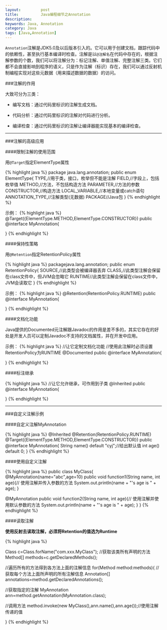 ```yaml
---
layout:         post
title:          Java编程细节之Annotation
description: 
keywords: Java, Annotation
category: Java
tags: [Java,Annotation]
---
```


`Annotation`注解是JDK5.0及以后版本引入的。它可以用于创建文档，跟踪代码中的依赖性，甚至执行基本编译时检查。注解是以`@注解名`在代码中存在的，根据注解参数的个数，我们可以将注解分为：标记注解、单值注解、完整注解三类。它们都不会直接影响到程序的语义，只是作为注解（标识）存在，我们可以通过反射机制编程实现对这些元数据（用来描述数据的数据）的访问。

<!-- more -->

###注解的作用

大致可分为三类：

* 编写文档：通过代码里标识的注解生成文档。

* 代码分析：通过代码里标识的注解对代码进行分析。

* 编译检查：通过代码里标识的注解让编译器能实现基本的编译检查。

-----------------------

###注解的高级应用

####限制注解的使用范围

用`@Target`指定ElementType属性

{% highlight java %}
package java.lang.annotation;
public enum ElementType{
  TYPE,//用于类，接口，枚举但不能是注解
  FIELD,//字段上，包括枚举值
  METHOD,//方法，不包括构造方法
  PARAMETER,//方法的参数
  CONSTRUCTOR,//构造方法
  LOCAL_VARIABLE,//本地变量或catch语句
  ANNOTATION_TYPE,//注解类型(无数据)
  PACKAGE//Java包
}
{% endhighlight %}

示例：
{% highlight java %}
@Target({ElementType.METHOD,ElementType.CONSTRUCTOR})
public @interface MyAnnotation{

}
{% endhighlight %}

####保持性策略

用`@Retention`指定RetentionPolicy属性

{% highlight java %}
packagejava.lang.annotation;
public enum RetentionPolicy{
  SOURCE,//此类型会被编译器丢弃
  CLASS,//此类型注解会保留在class文件中，但JVM会忽略它
  RUNTIME//此类型注解会保留在class文件中，JVM会读取它
}
{% endhighlight %}

示例：
{% highlight java %}
@Retention(RetentionPolicy.RUNTIME)
public @interface MyAnnotation{

}
{% endhighlight %}

####文档化功能

Java提供的Documented元注解跟Javadoc的作用是差不多的，其实它存在的好处是开发人员可以定制Javadoc不支持的文档属性，并在开发中应用。

示例：
{% highlight java %}
//让它定制文档化功能
//使用此注解时必须设置RetentionPolicy为RUNTIME
@Documented
public @interface MyAnnotation{

}
{% endhighlight %}

####标注继承

{% highlight java %}
//让它允许继承，可作用到子类
@Inherited
public @interface MyAnnotation{

}
{% endhighlight %}

--------------------------

###自定义注解示例

####自定义注解MyAnnotation

{% highlight java %}
@Inherited
@Retention(RetentionPolicy.RUNTIME)
@Target({ElementType.METHOD,ElementType.CONSTRUCTOR})
public @interface MyAnnotation{
  String name() default "cyj";//给出默认值
  int age() default 0;
}
{% endhighlight %}

####使用自定义注解

{% highlight java %}
public class MyClass{
  @MyAnnotation(name="abc",age=10)
  public void function1(String name, int age){// 使用注解并传入参数的方法
    System.out.println(name + "'s age is " + age);
  } 
  
  @MyAnnotation
  public void function2(String name, int age){// 使用注解并使用默认参数的方法
    System.out.println(name + "'s age is " + age);
  }
}
{% endhighlight %}

####读取注解

**使用反射去读取注解，必须将Retention的值选为Runtime**

{% highlight java %}

Class c=Class.forName("com.xxx.MyClass");
//获取该类所有声明的方法
Method[] methods=c.getDeclaredMethods();

//遍历所有的方法得到各方法上面的注解信息
for(Method method:methods){
  //获取每个方法上面所声明的所有注解信息
  Annotation[] annotations=method.getDeclaredAnnotations();
  
  //获取指定的注解
  MyAnnotation ann=method.getAnnotation(MyAnnotation.class);
  
  //调用方法
  method.invoke(new MyClass(),ann.name(),ann.age());//使用注解传递的值
  
}
{% endhighlight %}

